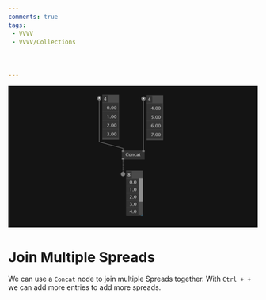 ```yaml
---
comments: true
tags:
 - VVVV
 - VVVV/Collections



---
```


![Join Multiple Spreads With Concat Image](../img/JoinMultipleSpreadsConcat.png)

# Join Multiple Spreads
We can use a `Concat` node to join multiple Spreads together. With `Ctrl + +` we can add more entries to add more spreads.